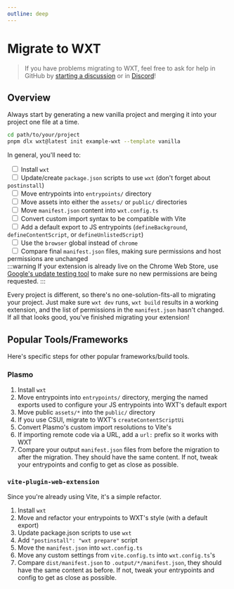 ```yaml
---
outline: deep
---
```


# Migrate to WXT

> If you have problems migrating to WXT, feel free to ask for help in GitHub by [starting a discussion](https://github.com/wxt-dev/wxt/discussions/new?category=q-a) or in [Discord](https://discord.gg/ZFsZqGery9)!

## Overview

Always start by generating a new vanilla project and merging it into your project one file at a time.

```sh
cd path/to/your/project
pnpm dlx wxt@latest init example-wxt --template vanilla
```

In general, you'll need to:

&ensp;<input type="checkbox" /> Install `wxt`<br />
&ensp;<input type="checkbox" /> Update/create `package.json` scripts to use `wxt` (don't forget about `postinstall`)<br />
&ensp;<input type="checkbox" /> Move entrypoints into `entrypoints/` directory<br />
&ensp;<input type="checkbox" /> Move assets into either the `assets/` or `public/` directories<br />
&ensp;<input type="checkbox" /> Move `manifest.json` content into `wxt.config.ts`<br />
&ensp;<input type="checkbox" /> Convert custom import syntax to be compatible with Vite<br />
&ensp;<input type="checkbox" /> Add a default export to JS entrypoints (`defineBackground`, `defineContentScript`, or `defineUnlistedScript`)<br />
&ensp;<input type="checkbox" /> Use the `browser` global instead of `chrome`<br />
&ensp;<input type="checkbox" /> Compare final `manifest.json` files, making sure permissions and host permissions are unchanged<br/>
:::warning
If your extension is already live on the Chrome Web Store, use [Google's update testing tool](https://github.com/GoogleChromeLabs/extension-update-testing-tool) to make sure no new permissions are being requested.
:::

Every project is different, so there's no one-solution-fits-all to migrating your project. Just make sure `wxt dev` runs, `wxt build` results in a working extension, and the list of permissions in the `manifest.json` hasn't changed. If all that looks good, you've finished migrating your extension!

## Popular Tools/Frameworks

Here's specific steps for other popular frameworks/build tools.

### Plasmo

1. Install `wxt`
2. Move entrypoints into `entrypoints/` directory, merging the named exports used to configure your JS entrypoints into WXT's default export
3. Move public `assets/*` into the `public/` directory
4. If you use CSUI, migrate to WXT's `createContentScriptUi`
5. Convert Plasmo's custom import resolutions to Vite's
6. If importing remote code via a URL, add a `url:` prefix so it works with WXT
7. Compare your output `manifest.json` files from before the migration to after the migration. They should have the same content. If not, tweak your entrypoints and config to get as close as possible.

### `vite-plugin-web-extension`

Since you're already using Vite, it's a simple refactor.

1. Install `wxt`
2. Move and refactor your entrypoints to WXT's style (with a default export)
3. Update package.json scripts to use `wxt`
4. Add `"postinstall": "wxt prepare"` script
5. Move the `manifest.json` into `wxt.config.ts`
6. Move any custom settings from `vite.config.ts` into `wxt.config.ts`'s
7. Compare `dist/manifest.json` to `.output/*/manifest.json`, they should have the same content as before. If not, tweak your entrypoints and config to get as close as possible.
